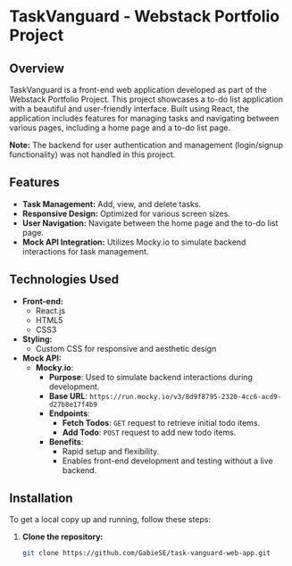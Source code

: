 # TaskVanguard - Webstack Portfolio Project

## Overview

TaskVanguard is a front-end web application developed as part of the Webstack Portfolio Project. This project showcases a to-do list application with a beautiful and user-friendly interface. Built using React, the application includes features for managing tasks and navigating between various pages, including a home page and a to-do list page.

**Note:** The backend for user authentication and management (login/signup functionality) was not handled in this project.

## Features

- **Task Management:** Add, view, and delete tasks.
- **Responsive Design:** Optimized for various screen sizes.
- **User Navigation:** Navigate between the home page and the to-do list page.
- **Mock API Integration:** Utilizes Mocky.io to simulate backend interactions for task management.

## Technologies Used

- **Front-end:**
  - React.js
  - HTML5
  - CSS3
- **Styling:**
  - Custom CSS for responsive and aesthetic design
- **Mock API:**
  - **Mocky.io**: 
    - **Purpose**: Used to simulate backend interactions during development.
    - **Base URL**: `https://run.mocky.io/v3/8d9f8795-2320-4cc6-acd9-d27b8e17f4b9`
    - **Endpoints**:
      - **Fetch Todos**: `GET` request to retrieve initial todo items.
      - **Add Todo**: `POST` request to add new todo items.
    - **Benefits**:
      - Rapid setup and flexibility.
      - Enables front-end development and testing without a live backend.

## Installation

To get a local copy up and running, follow these steps:

1. **Clone the repository:**
   ```bash
   git clone https://github.com/GabieSE/task-vanguard-web-app.git
